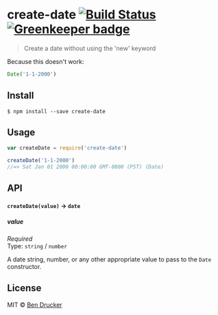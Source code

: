 # create-date [![Build Status](https://travis-ci.org/bendrucker/create-date.svg?branch=master)](https://travis-ci.org/bendrucker/create-date) [![Greenkeeper badge](https://badges.greenkeeper.io/bendrucker/create-date.svg)](https://greenkeeper.io/)

> Create a date without using the 'new' keyword

Because this doesn't work:

```js
Date('1-1-2000')
```

## Install

```
$ npm install --save create-date
```


## Usage

```js
var createDate = require('create-date')

createDate('1-1-2000')
//=> Sat Jan 01 2000 00:00:00 GMT-0800 (PST) (Date)
```

## API

#### `createDate(value)` -> `date`

##### value

*Required*  
Type: `string` / `number`

A date string, number, or any other appropriate value to pass to the `Date` constructor.


## License

MIT © [Ben Drucker](http://bendrucker.me)
